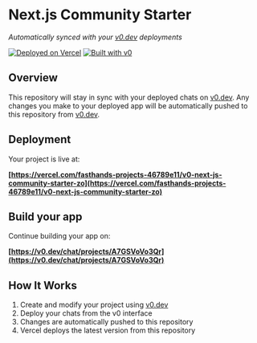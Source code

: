 # Next.js Community Starter

*Automatically synced with your [v0.dev](https://v0.dev) deployments*

[![Deployed on Vercel](https://img.shields.io/badge/Deployed%20on-Vercel-black?style=for-the-badge&logo=vercel)](https://vercel.com/fasthands-projects-46789e11/v0-next-js-community-starter-zo)
[![Built with v0](https://img.shields.io/badge/Built%20with-v0.dev-black?style=for-the-badge)](https://v0.dev/chat/projects/A7GSVoVo3Qr)

## Overview

This repository will stay in sync with your deployed chats on [v0.dev](https://v0.dev).
Any changes you make to your deployed app will be automatically pushed to this repository from [v0.dev](https://v0.dev).

## Deployment

Your project is live at:

**[https://vercel.com/fasthands-projects-46789e11/v0-next-js-community-starter-zo](https://vercel.com/fasthands-projects-46789e11/v0-next-js-community-starter-zo)**

## Build your app

Continue building your app on:

**[https://v0.dev/chat/projects/A7GSVoVo3Qr](https://v0.dev/chat/projects/A7GSVoVo3Qr)**

## How It Works

1. Create and modify your project using [v0.dev](https://v0.dev)
2. Deploy your chats from the v0 interface
3. Changes are automatically pushed to this repository
4. Vercel deploys the latest version from this repository